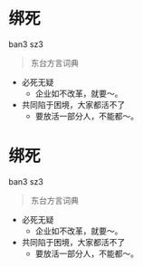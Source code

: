 # 绑死
ban3 sz3
> 东台方言词典
- 必死无疑
  - 企业如不改革，就要～。
- 共同陷于困境，大家都活不了
  - 要放活一部分人，不能都～。

# 绑死
ban3 sz3
> 东台方言词典
- 必死无疑
  - 企业如不改革，就要～。
- 共同陷于困境，大家都活不了
  - 要放活一部分人，不能都～。
